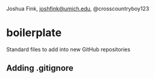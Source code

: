 Joshua Fink, joshfink@umich.edu, @crosscountryboy123

# boilerplate
Standard files to add into new GitHub repositories

## Adding .gitignore



